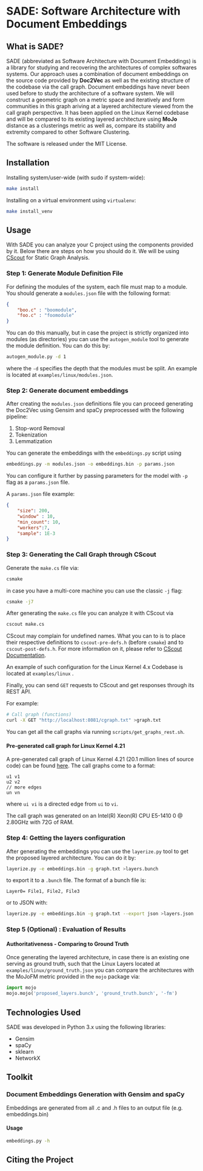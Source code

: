 # SADE: Software Architecture with Document Embeddings

## What is SADE? 

SADE (abbreviated as Software Architecture with Document Embeddings) is a library for studying and recovering the architectures of complex softwares systems. Our approach uses a combination of document embeddings on the source code provided by **Doc2Vec** as well as the existing structure of the codebase via the call graph. Document embeddings have never been used before to study the architecture of a software system. We will construct a geometric graph on a metric space and iteratively and form communities in this graph ariving at a layered architecture viewed from the call graph perspective. It has been applied on the Linux Kernel codebase and will be compared to its existing layered architecture using **MoJo** distance as a clusterings metric as well as, compare its stability and extremity compared to other Software Clustering. 

The software is released under the MIT License. 

## Installation 

Installing system/user-wide (with sudo if system-wide):

```bash
make install
```

Installing on a virtual environment using `virtualenv`:

```bash
make install_venv
```



## Usage 

With SADE you can analyze your C project using the components provided by it. Below there are steps on how you should do it. We will be using [CScout](https://github.com/dspinellis/cscout) for Static Graph Analysis. 



### Step 1: Generate Module Definition File

For defining the modules of the system, each file must map to a module. You should generate a `modules.json` file with the following format:

```json
{
    "boo.c" : "boomodule",
    "foo.c" : "foomodule"
}
```

You can do this manually, but in case the project is strictly organized into modules (as directories) you can use the `autogen_module` tool to generate the module definition. You can do this by:

```bash
autogen_module.py -d 1
```

where the `-d` specifies the depth that the modules must be split. An example is located at `examples/linux/modules.json`.



### Step 2: Generate document embeddings

After creating the `modules.json` definitions file you can proceed generating the Doc2Vec using Gensim and spaCy preprocessed with the following pipeline:

1. Stop-word Removal
2. Tokenization
3. Lemmatization

You can generate the embeddings with the `embeddings.py` script using

```bash
embeddings.py -m modules.json -o embeddings.bin -p params.json
```

You can configure it further by passing parameters for the model with `-p` flag as a `params.json` file. 

A `params.json` file example:

```json
{
    "size": 200, 
    "window" : 10, 
    "min_count": 10,
    "workers":7, 
    "sample": 1E-3
}
```



### Step 3: Generating the Call Graph through CScout

Generate the `make.cs` file via:

```bash
csmake
```

in case you have a multi-core machine you can use the classic `-j` flag:

```bash
csmake -j7
```

After generating the `make.cs` file you can analyze it with CScout via

```bash
cscout make.cs
```

CScout may complain for undefined names. What you can to is to place their respective definitions to `cscout-pre-defs.h` (before `csmake`) and to `cscout-post-defs.h`. For more information on it, please refer to [CScout Documentation](https://www2.dmst.aueb.gr/dds/cscout/doc). 

An example of such configuration for the Linux Kernel 4.x Codebase is located at `examples/linux` . 

Finally, you can send `GET` requests to CScout and get responses through its REST API. 

For example:

```bash
# Call graph (functions) 
curl -X GET "http://localhost:8081/cgraph.txt" >graph.txt
```

You can get all the call graphs via running `scripts/get_graphs_rest.sh`. 



#### Pre-generated call graph for Linux Kernel 4.21

A pre-generated call graph of Linux Kernel 4.21 (20.1 million lines of source code) can be found [here](https://pithos.okeanos.grnet.gr/public/qJajffcQ7qEQwqXNrKkAW5). The call graphs come to a format:

```
u1 v1
u2 v2 
// more edges
un vn
```

where `ui vi` is a directed edge from `ui` to `vi`. 

The call graph was generated on an Intel(R) Xeon(R) CPU E5-1410 0 @ 2.80GHz with 72G of RAM. 



### Step 4: Getting the layers configuration

After generating the embeddings you can use the `layerize.py` tool to get the proposed layered architecture. You can do it by:

```bash
layerize.py -e embeddings.bin -g graph.txt >layers.bunch
```

to export it to a `.bunch` file. The format of a bunch file is:

```
Layer0= File1, File2, File3
```

or to JSON with:

```bash
layerize.py -e embeddings.bin -g graph.txt --export json >layers.json
```



### Step 5 (Optional) : Evaluation of Results

#### Authoritativeness - Comparing to Ground Truth

Once generating the layered architecture, in case there is an existing one serving as ground truth, such that the Linux Layers located at `examples/linux/ground_truth.json` you can compare the architectures with the MoJoFM metric provided in the `mojo` package via:

```python
import mojo
mojo.mojo('proposed_layers.bunch', 'ground_truth.bunch', '-fm')
```



## Technologies Used

SADE was developed in Python 3.x using the following libraries:

* Gensim
* spaCy
* sklearn
* NetworkX



## Toolkit

### Document Embeddings Generation with Gensim and spaCy

Embeddings are generated from all .c and .h files to an output file (e.g. embeddings.bin)

#### Usage

```bash
embeddings.py -h
```



## Citing the Project 

 
